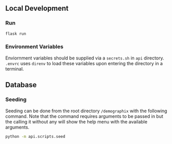 ## Local Development

### Run

```sh
flask run
```

### Environment Variables

Enviornment variables should be supplied via a `secrets.sh` in `api` directory. `.envrc` uses `direnv` to load these variables upon entering the directory in a terminal.

## Database

### Seeding

Seeding can be done from the root directory `/demographix` with the following command. Note that the command requires arguments to be passed in but the calling it without any will show the help menu with the available arguments.

```sh
python -m api.scripts.seed
```

